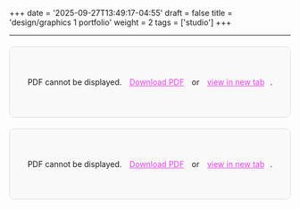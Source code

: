 +++
date = '2025-09-27T13:49:17-04:55'
draft = false
title = 'design/graphics 1 portfolio'
weight = 2
tags = ['studio']
+++

----------

<!-- Replace your PDF object tags with this mobile-friendly version -->
<div class="pdf-container">
  <div class="pdf-mobile-notice">
    <p><strong>On mobile?</strong> <a href="/pdfs/stud1.pdf" target="_blank">Open PDF in new tab</a> for better viewing.</p>
  </div>
  <object data="/pdfs/stud1.pdf" type="application/pdf" width="100%" height="600px">
    <div class="pdf-fallback">
      <p>PDF cannot be displayed. <a href="/pdfs/stud1.pdf" target="_blank">Download PDF</a> or <a href="/pdfs/stud1.pdf" target="_blank">view in new tab</a>.</p>
    </div>
  </object>
</div>

<style>
.pdf-container {
  margin: 20px 0;
  border: 1px solid #ddd;
  border-radius: 8px;
  overflow: hidden;
}

.pdf-mobile-notice {
  background: #f5f5f5;
  padding: 10px 15px;
  border-bottom: 1px solid #ddd;
  text-align: center;
  display: none;
}

.pdf-mobile-notice a {
  color: #ec42ff !important;
  text-decoration: underline !important;
}

.pdf-fallback {
  padding: 40px 20px;
  text-align: center;
  background: #f9f9f9;
}

.pdf-fallback a {
  color: #ec42ff !important;
  text-decoration: underline !important;
  margin: 0 10px;
}

/* Show mobile notice on small screens */
@media (max-width: 768px) {
  .pdf-mobile-notice {
    display: block !important;
  }
  
  object[type="application/pdf"] {
    height: 400px !important;
  }
}

@media (max-width: 480px) {
  object[type="application/pdf"] {
    height: 300px !important;
  }
  
  .pdf-mobile-notice p {
    font-size: 0.9rem;
    margin: 5px 0;
  }
}
</style>

<!-- Replace your PDF object tags with this mobile-friendly version -->
<div class="pdf-container">
  <div class="pdf-mobile-notice">
    <p><strong>On mobile?</strong> <a href="/pdfs/stud1.pdf" target="_blank">Open PDF in new tab</a> for better viewing.</p>
  </div>
  <object data="/pdfs/stud1.pdf" type="application/pdf" width="100%" height="600px">
    <div class="pdf-fallback">
      <p>PDF cannot be displayed. <a href="/pdfs/stud1.pdf" target="_blank">Download PDF</a> or <a href="/pdfs/stud1.pdf" target="_blank">view in new tab</a>.</p>
    </div>
  </object>
</div>

<style>
.pdf-container {
  margin: 20px 0;
  border: 1px solid #ddd;
  border-radius: 8px;
  overflow: hidden;
}

.pdf-mobile-notice {
  background: #f5f5f5;
  padding: 10px 15px;
  border-bottom: 1px solid #ddd;
  text-align: center;
  display: none;
}

.pdf-mobile-notice a {
  color: #ec42ff !important;
  text-decoration: underline !important;
}

.pdf-fallback {
  padding: 40px 20px;
  text-align: center;
  background: #f9f9f9;
}

.pdf-fallback a {
  color: #ec42ff !important;
  text-decoration: underline !important;
  margin: 0 10px;
}

/* Show mobile notice on small screens */
@media (max-width: 768px) {
  .pdf-mobile-notice {
    display: block !important;
  }
  
  object[type="application/pdf"] {
    height: 400px !important;
  }
}

@media (max-width: 480px) {
  object[type="application/pdf"] {
    height: 300px !important;
  }
  
  .pdf-mobile-notice p {
    font-size: 0.9rem;
    margin: 5px 0;
  }
}
</style>